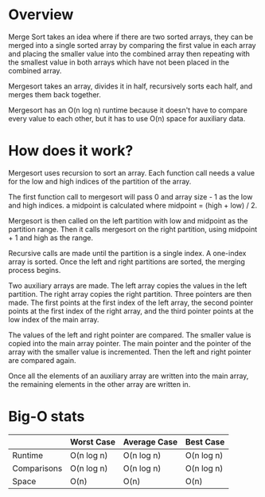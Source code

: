 # Overview
Merge Sort takes an idea where if there are two sorted arrays, they can be merged into a single sorted array by comparing the first value in each array and placing the smaller value into the combined array then repeating with the smallest value in both arrays which have not been placed in the combined array.

Mergesort takes an array, divides it in half, recursively sorts each half, and merges them back together.

Mergesort has an O(n log n) runtime because it doesn't have to compare every value to each other, but it has to use O(n) space for auxiliary data.

# How does it work?
Mergesort uses recursion to sort an array. Each function call needs a value for the low and high indices of the partition of the array.

The first function call to mergesort will pass 0 and array size - 1 as the low and high indices. a midpoint is calculated where midpoint = (high + low) / 2.

Mergesort is then called on the left partition with low and midpoint as the partition range. Then it calls mergesort on the right partition, using midpoint + 1 and high as the range.

Recursive calls are made until the partition is a single index. A one-index array is sorted. Once the left and right partitions are sorted, the merging process begins.

Two auxiliary arrays are made. The left array copies the values in the left partition. The right array copies the right partition. Three pointers are then made. The first points at the first index of the left array, the second pointer points at the first index of the right array, and the third pointer points at the low index of the main array.

The values of the left and right pointer are compared. The smaller value is copied into the main array pointer. The main pointer and the pointer of the array with the smaller value is incremented. Then the left and right pointer are compared again.

Once all the elements of an auxiliary array are written into the main array, the remaining elements in the other array are written in.

# Big-O stats
|            | Worst Case | Average Case | Best Case |
|------------|------------|--------------|-----------|
| Runtime    | O(n log n)     | O(n log n)       |  O(n log n)     |
| Comparisons| O(n log n)     | O(n log n)       |  O(n log n)     |
|Space       |O(n)| O(n)| O(n)| 